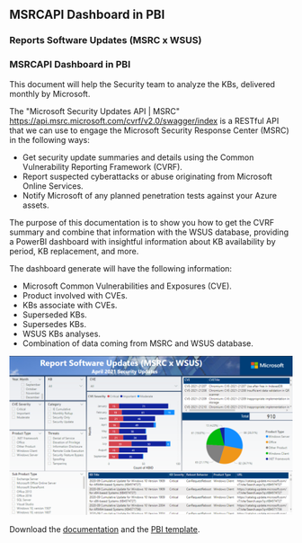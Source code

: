 ## MSRCAPI Dashboard in PBI

### Reports Software Updates (MSRC x WSUS)

### MSRCAPI Dashboard in PBI

This document will help the Security team to analyze the KBs, delivered monthly by Microsoft.

The "Microsoft Security Updates API | MSRC" <https://api.msrc.microsoft.com/cvrf/v2.0/swagger/index> is a RESTful API that we can use to engage the Microsoft Security Response Center (MSRC) in the following ways:
- Get security update summaries and details using the Common Vulnerability Reporting Framework (CVRF).
- Report suspected cyberattacks or abuse originating from Microsoft Online Services.
- Notify Microsoft of any planned penetration tests against your Azure assets.

The purpose of this documentation is to show you how to get the CVRF summary and combine that information with the WSUS database, providing a PowerBI dashboard with insightful information about KB availability by period, KB replacement, and more. 

The dashboard generate will have the following information:
- Microsoft Common Vulnerabilities and Exposures (CVE).
- Product involved with CVEs.
- KBs associate with CVEs.
- Superseded KBs.
- Supersedes KBs.
- WSUS KBs analyses.
- Combination of data coming from MSRC and WSUS database.

![OverviewImage](/install/images/OverviewImage.png)


Download the [documentation](https://github.com/rodlucena/sugapitopbi/blob/master/install/Security%20-%20MSRC%20Analyzes.pdf) and the [PBI template](https://github.com/rodlucena/sugapitopbi/blob/master/install/Security%20-%20MSRC%20Analyzes.pbit).

